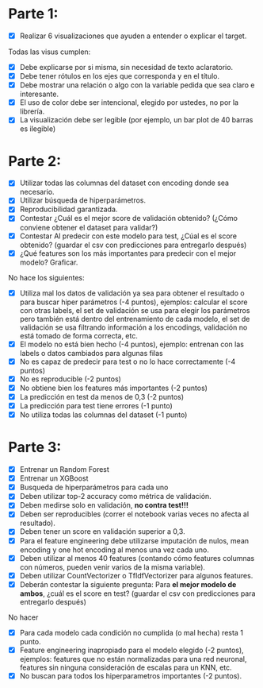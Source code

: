 # Parte 1:

- [x]  Realizar 6 visualizaciones que ayuden a entender o explicar el target.

Todas las visus cumplen:

- [x]  Debe explicarse por si misma, sin necesidad de texto aclaratorio.
- [x]  Debe tener rótulos en los ejes que corresponda y en el título.
- [x]  Debe mostrar una relación o algo con la variable pedida que sea claro e interesante.
- [x]  El uso de color debe ser intencional, elegido por ustedes, no por la librería.
- [x]  La visualización debe ser legible (por ejemplo, un bar plot de 40 barras es ilegible)

# Parte 2:

- [x]  Utilizar todas las columnas del dataset con encoding donde sea necesario.
- [x]  Utilizar búsqueda de hiperparámetros.
- [x]  Reproducibilidad garantizada.
- [x]  Contestar ¿Cuál es el mejor score de validación obtenido? (¿Cómo conviene obtener el dataset para validar?)
- [x]  Contestar Al predecir con este modelo para test, ¿Cúal es el score obtenido? (guardar el csv con predicciones para entregarlo después)
- [x]  ¿Qué features son los más importantes para predecir con el mejor modelo? Graficar.

No hace los siguientes:

- [x]  Utiliza mal los datos de validación ya sea para obtener el resultado o para buscar hiper parámetros (-4 puntos), ejemplos: calcular el score con otras labels, el set de validación se usa para elegir los parámetros pero también está dentro del entrenamiento de cada modelo, el set de validación se usa filtrando información a los encodings, validación no está tomado de forma correcta, etc.
- [x]  El modelo no está bien hecho (-4 puntos), ejemplo: entrenan con las labels o datos cambiados para algunas filas
- [x]  No es capaz de predecir para test o no lo hace correctamente (-4 puntos)
- [x]  No es reproducible (-2 puntos)
- [x]  No obtiene bien los features más importantes (-2 puntos)
- [x]  La predicción en test da menos de 0,3 (-2 puntos)
- [x]  La predicción para test tiene errores (-1 punto)
- [x]  No utiliza todas las columnas del dataset (-1 punto)

# Parte 3:

- [x]  Entrenar un Random Forest
- [x]  Entrenar un XGBoost
- [x]  Busqueda de hiperparámetros para cada uno
- [x]  Deben utilizar top-2 accuracy como métrica de validación.
- [x]  Deben medirse solo en validación, **no contra test!!!**
- [x]  Deben ser reproducibles (correr el notebook varias veces no afecta al resultado).
- [x]  Deben tener un score en validación superior a 0,3.
- [x]  Para el feature engineering debe utilizarse imputación de nulos, mean encoding y one hot encoding al menos una vez cada uno.
- [x]  Deben utilizar al menos 40 features (contando cómo features columnas con números, pueden venir varios de la misma variable).
- [x]  Deben utilizar CountVectorizer o TfIdfVectorizer para algunos features.
- [x]  Deberán contestar la siguiente pregunta: Para **el mejor modelo de ambos**, ¿cuál es el score en test? (guardar el csv con predicciones para entregarlo después)

No hacer

- [x]  Para cada modelo cada condición no cumplida (o mal hecha) resta 1 punto.
- [x]  Feature engineering inapropiado para el modelo elegido (-2 puntos), ejemplos: features que no están normalizadas para una red neuronal, features sin ninguna consideración de escalas para un KNN, etc.
- [x]  No buscan para todos los hiperparametros importantes (-2 puntos).
